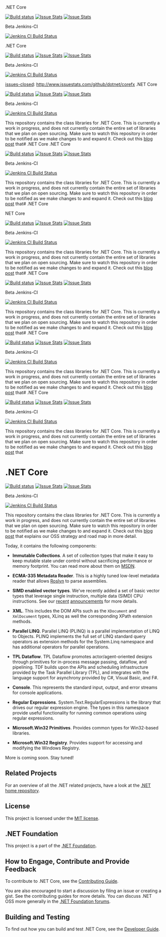  .NET Core

[![Build status][build-status-image]][build-status]  [![Issue Stats][pull-requests-image]][pull-requests]  [![Issue Stats][issues-closed-image]][issues-closed]

Beta Jenkins-CI

[![Jenkins CI Build Status][jenkins-build-status-image]][jenkins-build-status]

[jenkins-build-status-image]: http://corefx-ci.cloudapp.net/jenkins/job/CoreFX_Windows_Build/badge/icon
[jenkins-build-status]: http://corefx-ci.cloudapp.net/jenkins/job/CoreFX_Windows_Build/
[build-status-image]: https://ci.appveyor.com/api/projects/status/xje8bkekyu130e9y/branch/master?svg=true
[build-status]: https://ci.appveyor.com/project/dotnet-bot/corefx/branch/master
[pull-requests-image]: http://www.issuestats.com/github/dotnet/corefx/badge/pr
[pull-requests]: http://www.issuestats.com/github/dotnet/corefx
[issues-closed-image]: http://www.issuestats.com/github/dotnet/corefx/badge/issue
[issues-closed]: http://www.issuestats.com/github/dotnet/corefx

 .NET Core

[![Build status][build-status-image]][build-status]  [![Issue Stats][pull-requests-image]][pull-requests]  [![Issue Stats][issues-closed-image]][issues-closed]

Beta Jenkins-CI

[![Jenkins CI Build Status][jenkins-build-status-image]][jenkins-build-status]

[jenkins-build-status-image]: http://corefx-ci.cloudapp.net/jenkins/job/CoreFX_Windows_Build/badge/icon
[jenkins-build-status]: http://corefx-ci.cloudapp.net/jenkins/job/CoreFX_Windows_Build/
[build-status-image]: https://ci.appveyor.com/api/projects/status/xje8bkekyu130e9y/branch/master?svg=true
[build-status]: https://ci.appveyor.com/project/dotnet-bot/corefx/branch/master
[pull-requests-image]: http://www.issuestats.com/github/dotnet/corefx/badge/pr
[pull-requests]: http://www.issuestats.com/github/dotnet/corefx
[issues-closed-image]: http://www.issuestats.com/github/dotnet/corefx/badge/issue
[issues-closed]: http://www.issuestats.com/github/dotnet/corefx .NET Core

[![Build status][build-status-image]][build-status]  [![Issue Stats][pull-requests-image]][pull-requests]  [![Issue Stats][issues-closed-image]][issues-closed]

Beta Jenkins-CI

[![Jenkins CI Build Status][jenkins-build-status-image]][jenkins-build-status]

[jenkins-build-status-image]: http://corefx-ci.cloudapp.net/jenkins/job/CoreFX_Windows_Build/badge/icon
[jenkins-build-status]: http://corefx-ci.cloudapp.net/jenkins/job/CoreFX_Windows_Build/
[build-status-image]: https://ci.appveyor.com/api/projects/status/xje8bkekyu130e9y/branch/master?svg=true
[build-status]: https://ci.appveyor.com/project/dotnet-bot/corefx/branch/master
[pull-requests-image]: http://www.issuestats.com/github/dotnet/corefx/badge/pr
[pull-requests]: http://www.issuestats.com/github/dotnet/corefx
[issues-closed-image]: http://www.issuestats.com/github/dotnet/corefx/badge/issue
[issues-closed]: http://www.issuestats.com/github/dotnet/corefx

This repository contains the class libraries for .NET Core. This is currently a
work in progress, and does not currently contain the entire set of libraries
that we plan on open sourcing. Make sure to watch this repository in order to be
notified as we make changes to and expand it. Check out this [blog post] that# .NET Core
 .NET Core

[![Build status][build-status-image]][build-status]  [![Issue Stats][pull-requests-image]][pull-requests]  [![Issue Stats][issues-closed-image]][issues-closed]

Beta Jenkins-CI

[![Jenkins CI Build Status][jenkins-build-status-image]][jenkins-build-status]

[jenkins-build-status-image]: http://corefx-ci.cloudapp.net/jenkins/job/CoreFX_Windows_Build/badge/icon
[jenkins-build-status]: http://corefx-ci.cloudapp.net/jenkins/job/CoreFX_Windows_Build/
[build-status-image]: https://ci.appveyor.com/api/projects/status/xje8bkekyu130e9y/branch/master?svg=true
[build-status]: https://ci.appveyor.com/project/dotnet-bot/corefx/branch/master
[pull-requests-image]: http://www.issuestats.com/github/dotnet/corefx/badge/pr
[pull-requests]: http://www.issuestats.com/github/dotnet/corefx
[issues-closed-image]: http://www.issuestats.com/github/dotnet/corefx/badge/issue
[issues-closed]: http://www.issuestats.com/github/dotnet/corefx

This repository contains the class libraries for .NET Core. This is currently a
work in progress, and does not currently contain the entire set of libraries
that we plan on open sourcing. Make sure to watch this repository in order to be
notified as we make changes to and expand it. Check out this [blog post] that# .NET Core




NET Core

[![Build status][build-status-image]][build-status]  [![Issue Stats][pull-requests-image]][pull-requests]  [![Issue Stats][issues-closed-image]][issues-closed]

Beta Jenkins-CI

[![Jenkins CI Build Status][jenkins-build-status-image]][jenkins-build-status]

[jenkins-build-status-image]: http://corefx-ci.cloudapp.net/jenkins/job/CoreFX_Windows_Build/badge/icon
[jenkins-build-status]: http://corefx-ci.cloudapp.net/jenkins/job/CoreFX_Windows_Build/
[build-status-image]: https://ci.appveyor.com/api/projects/status/xje8bkekyu130e9y/branch/master?svg=true
[build-status]: https://ci.appveyor.com/project/dotnet-bot/corefx/branch/master
[pull-requests-image]: http://www.issuestats.com/github/dotnet/corefx/badge/pr
[pull-requests]: http://www.issuestats.com/github/dotnet/corefx
[issues-closed-image]: http://www.issuestats.com/github/dotnet/corefx/badge/issue
[issues-closed]: http://www.issuestats.com/github/dotnet/corefx

This repository contains the class libraries for .NET Core. This is currently a
work in progress, and does not currently contain the entire set of libraries
that we plan on open sourcing. Make sure to watch this repository in order to be
notified as we make changes to and expand it. Check out this [blog post] that# .NET Core

[![Build status][build-status-image]][build-status]  [![Issue Stats][pull-requests-image]][pull-requests]  [![Issue Stats][issues-closed-image]][issues-closed]

Beta Jenkins-CI

[![Jenkins CI Build Status][jenkins-build-status-image]][jenkins-build-status]

[jenkins-build-status-image]: http://corefx-ci.cloudapp.net/jenkins/job/CoreFX_Windows_Build/badge/icon
[jenkins-build-status]: http://corefx-ci.cloudapp.net/jenkins/job/CoreFX_Windows_Build/
[build-status-image]: https://ci.appveyor.com/api/projects/status/xje8bkekyu130e9y/branch/master?svg=true
[build-status]: https://ci.appveyor.com/project/dotnet-bot/corefx/branch/master
[pull-requests-image]: http://www.issuestats.com/github/dotnet/corefx/badge/pr
[pull-requests]: http://www.issuestats.com/github/dotnet/corefx
[issues-closed-image]: http://www.issuestats.com/github/dotnet/corefx/badge/issue
[issues-closed]: http://www.issuestats.com/github/dotnet/corefx

This repository contains the class libraries for .NET Core. This is currently a
work in progress, and does not currently contain the entire set of libraries
that we plan on open sourcing. Make sure to watch this repository in order to be
notified as we make changes to and expand it. Check out this [blog post] that# .NET Core

[![Build status][build-status-image]][build-status]  [![Issue Stats][pull-requests-image]][pull-requests]  [![Issue Stats][issues-closed-image]][issues-closed]

Beta Jenkins-CI

[![Jenkins CI Build Status][jenkins-build-status-image]][jenkins-build-status]

[jenkins-build-status-image]: http://corefx-ci.cloudapp.net/jenkins/job/CoreFX_Windows_Build/badge/icon
[jenkins-build-status]: http://corefx-ci.cloudapp.net/jenkins/job/CoreFX_Windows_Build/
[build-status-image]: https://ci.appveyor.com/api/projects/status/xje8bkekyu130e9y/branch/master?svg=true
[build-status]: https://ci.appveyor.com/project/dotnet-bot/corefx/branch/master
[pull-requests-image]: http://www.issuestats.com/github/dotnet/corefx/badge/pr
[pull-requests]: http://www.issuestats.com/github/dotnet/corefx
[issues-closed-image]: http://www.issuestats.com/github/dotnet/corefx/badge/issue
[issues-closed]: http://www.issuestats.com/github/dotnet/corefx

This repository contains the class libraries for .NET Core. This is currently a
work in progress, and does not currently contain the entire set of libraries
that we plan on open sourcing. Make sure to watch this repository in order to be
notified as we make changes to and expand it. Check out this [blog post] that# .NET Core

[![Build status][build-status-image]][build-status]  [![Issue Stats][pull-requests-image]][pull-requests]  [![Issue Stats][issues-closed-image]][issues-closed]

Beta Jenkins-CI

[![Jenkins CI Build Status][jenkins-build-status-image]][jenkins-build-status]

[jenkins-build-status-image]: http://corefx-ci.cloudapp.net/jenkins/job/CoreFX_Windows_Build/badge/icon
[jenkins-build-status]: http://corefx-ci.cloudapp.net/jenkins/job/CoreFX_Windows_Build/
[build-status-image]: https://ci.appveyor.com/api/projects/status/xje8bkekyu130e9y/branch/master?svg=true
[build-status]: https://ci.appveyor.com/project/dotnet-bot/corefx/branch/master
[pull-requests-image]: http://www.issuestats.com/github/dotnet/corefx/badge/pr
[pull-requests]: http://www.issuestats.com/github/dotnet/corefx
[issues-closed-image]: http://www.issuestats.com/github/dotnet/corefx/badge/issue
[issues-closed]: http://www.issuestats.com/github/dotnet/corefx

This repository contains the class libraries for .NET Core. This is currently a
work in progress, and does not currently contain the entire set of libraries
that we plan on open sourcing. Make sure to watch this repository in order to be
notified as we make changes to and expand it. Check out this [blog post] that



# .NET Core

[![Build status][build-status-image]][build-status]  [![Issue Stats][pull-requests-image]][pull-requests]  [![Issue Stats][issues-closed-image]][issues-closed]

Beta Jenkins-CI

[![Jenkins CI Build Status][jenkins-build-status-image]][jenkins-build-status]

[jenkins-build-status-image]: http://corefx-ci.cloudapp.net/jenkins/job/CoreFX_Windows_Build/badge/icon
[jenkins-build-status]: http://corefx-ci.cloudapp.net/jenkins/job/CoreFX_Windows_Build/
[build-status-image]: https://ci.appveyor.com/api/projects/status/xje8bkekyu130e9y/branch/master?svg=true
[build-status]: https://ci.appveyor.com/project/dotnet-bot/corefx/branch/master
[pull-requests-image]: http://www.issuestats.com/github/dotnet/corefx/badge/pr
[pull-requests]: http://www.issuestats.com/github/dotnet/corefx
[issues-closed-image]: http://www.issuestats.com/github/dotnet/corefx/badge/issue
[issues-closed]: http://www.issuestats.com/github/dotnet/corefx

This repository contains the class libraries for .NET Core. This is currently a
work in progress, and does not currently contain the entire set of libraries
that we plan on open sourcing. Make sure to watch this repository in order to be
notified as we make changes to and expand it. Check out this [blog post] that
explains our OSS strategy and road map in more detail.

Today, it contains the following components:

* **Immutable Collections**. A set of collection types that make it easy to keep
  mutable state under control without sacrificing performance or memory
  footprint. You can read more about them on [MSDN][immutable-msdn].

* **ECMA-335 Metadata Reader**. This is a highly tuned low-level metadata reader
  that allows [Roslyn] to parse assemblies.

* **SIMD enabled vector types**. We've recently added a set of basic vector
  types that leverage single instruction, multiple data (SIMD) CPU instructions.
  See our [recent][simd-post-1] [announcements][simd-post-2] for more details.

* **XML**. This includes the DOM APIs such as the `XDocument` and `XmlDocument`
  types, XLinq as well the corresponding XPath extension methods.

* **Parallel LINQ**.  Parallel LINQ (PLINQ) is a parallel implementation of LINQ
  to Objects. PLINQ implements the full set of LINQ standard query operators as 
  extension methods for the System.Linq namespace and has additional operators
  for parallel operations.

* **TPL Dataflow**.  TPL Dataflow promotes actor/agent-oriented designs through 
  primitives for in-process message passing, dataflow, and pipelining. TDF builds 
  upon the APIs and scheduling infrastructure provided by the Task Parallel Library
  (TPL), and integrates with the language support for asynchrony provided by 
  C#, Visual Basic, and F#.

* **Console**. This represents the standard input, output, and error streams for console applications.

* **Regular Expressions**. System.Text.RegularExpressions is the library that drives 
  our regular expression engine. The types in this namespace provide useful 
  functionality for running common operations using regular expressions.

* **Microsoft.Win32 Primitives**. Provides common types for Win32-based libraries.

* **Microsoft.Win32 Registry**. Provides support for accessing and modifying the Windows Registry.

More is coming soon. Stay tuned!

[blog post]: http://blogs.msdn.com/b/dotnet/archive/2014/11/12/net-core-is-open-source.aspx
[roslyn]: https://roslyn.codeplex.com/
[immutable-msdn]: http://msdn.microsoft.com/en-us/library/dn385366(v=vs.110).aspx
[simd-post-1]: http://blogs.msdn.com/b/dotnet/archive/2014/04/07/the-jit-finally-proposed-jit-and-simd-are-getting-married.aspx
[simd-post-2]: http://blogs.msdn.com/b/dotnet/archive/2014/05/13/update-to-simd-support.aspx

## Related Projects

For an overview of all the .NET related projects, have a look at the
[.NET home repository](https://github.com/Microsoft/dotnet).

## License

This project is licensed under the [MIT license](LICENSE).

## .NET Foundation

This project is a part of the [.NET Foundation].

[.NET Foundation]: http://www.dotnetfoundation.org/projects

## How to Engage, Contribute and Provide Feedback

To contribute to .NET Core, see the [Contributing Guide].

[Contributing Guide]: https://github.com/dotnet/corefx/wiki/Contributing

You are also encouraged to start a discussion by filing an issue or creating a
gist. See the contributing guides for more details. You can discuss .NET OSS
more generally in the [.NET Foundation forums].

[.NET Foundation forums]: http://forums.dotnetfoundation.org/

## Building and Testing

To find out how you can build and test .NET Core, see the [Developer Guide].

[Developer Guide]: https://github.com/dotnet/corefx/wiki/Developer-Guide

